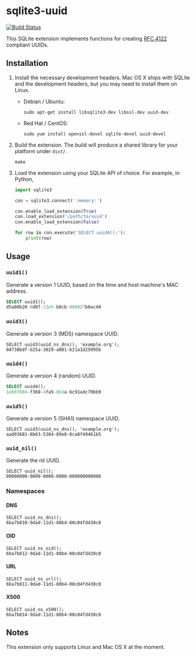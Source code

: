 # sqlite3-uuid

[![Build Status](https://travis-ci.org/benwebber/sqlite3-uuid.svg?branch=master)](https://travis-ci.org/benwebber/sqlite3-uuid)

This SQLite extension implements functions for creating [RFC 4122](https://www.ietf.org/rfc/rfc4122.txt) compliant UUIDs.

## Installation

1. Install the necessary development headers. Mac OS X ships with SQLite and the development headers, but you may need to install them on Linux.

    * Debian / Ubuntu:

        ```
        sudo apt-get install libsqlite3-dev libssl-dev uuid-dev
        ```

    * Red Hat / CentOS:

        ```
        sudo yum install openssl-devel sqlite-devel uuid-devel
        ```

2. Build the extension. The build will produce a shared library for your platform under `dist/`.

    ```
    make
    ```

2. Load the extension using your SQLite API of choice. For example, in Python,

    ```python
    import sqlite3

    con = sqlite3.connect(':memory:')

    con.enable_load_extension(True)
    con.load_extension('/path/to/uuid')
    con.enable_load_extension(False)

    for row in con.execute('SELECT uuid4();'):
        print(row)
    ```

## Usage

### `uuid1()`

Generate a version 1 UUID, based on the time and host machine's MAC address.

```sql
SELECT uuid1();
d5a80b20-0d8f-11e5-b8cb-080027b6ec40
```

### `uuid3()`

Generate a version 3 (MD5) namespace UUID.

```
SELECT uuid3(uuid_ns_dns(), 'example.org');
04738bdf-b25a-3829-a801-b21a1d25095b
```

### `uuid4()`

Generate a version 4 (random) UUID.

```sql
SELECT uuid4();
1e607604-f360-4fa5-863a-bc91adc70bb9
```

### `uuid5()`

Generate a version 5 (SHA1) namespace UUID.

```
SELECT uuid3(uuid_ns_dns(), 'example.org');
aad03681-8b63-5304-89e0-8ca8f49461b5
```

### `uuid_nil()`

Generate the nil UUID.

```
SELECT uuid_nil();
00000000-0000-0000-0000-000000000000
```

### Namespaces

#### DNS

```
SELECT uuid_ns_dns();
6ba7b810-9dad-11d1-80b4-00c04fd430c8
```

#### OID

```
SELECT uuid_ns_oid();
6ba7b812-9dad-11d1-80b4-00c04fd430c8
```

#### URL

```
SELECT uuid_ns_url();
6ba7b811-9dad-11d1-80b4-00c04fd430c8
```

#### X500

```
SELECT uuid_ns_x500();
6ba7b814-9dad-11d1-80b4-00c04fd430c8
```

## Notes

This extension only supports Linux and Mac OS X at the moment.
